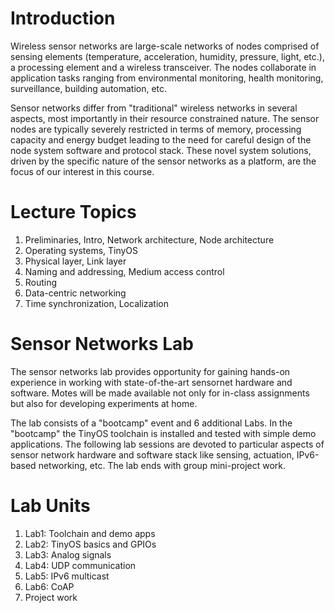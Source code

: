 # Introduction
Wireless sensor networks are large-scale networks of nodes comprised of sensing elements (temperature, acceleration, humidity, pressure, light, etc.), a processing element and a wireless transceiver. The nodes collaborate in application tasks ranging from environmental monitoring, health monitoring, surveillance, building automation, etc.

Sensor networks differ from "traditional" wireless networks in several aspects, most importantly in their resource constrained nature. The sensor nodes are typically severely restricted in terms of memory, processing capacity and energy budget leading to the need for careful design of the node system software and protocol stack. These novel system solutions, driven by the specific nature of the sensor networks as a platform, are the focus of our interest in this course.

# Lecture Topics
1. Preliminaries, Intro, Network architecture, Node architecture
2. Operating systems, TinyOS
2. Physical layer, Link layer
2. Naming and addressing, Medium access control
2. Routing
2. Data-centric networking
2. Time synchronization, Localization

# Sensor Networks Lab
The sensor networks lab provides opportunity for gaining hands-on experience in working with state-of-the-art sensornet hardware and software. Motes will be made available not only for in-class assignments but also for developing experiments at home.

The lab consists of a "bootcamp" event and 6 additional Labs. In the "bootcamp" the TinyOS toolchain is installed and tested with simple demo applications. The following lab sessions are devoted to particular aspects of sensor network hardware and software stack like sensing, actuation, IPv6-based networking, etc. The lab ends with group mini-project work.

# Lab Units
1. Lab1: Toolchain and demo apps
1. Lab2: TinyOS basics and GPIOs
1. Lab3: Analog signals
1. Lab4: UDP communication
1. Lab5: IPv6 multicast
1. Lab6: CoAP 
1. Project work
